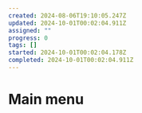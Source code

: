 ```yaml
---
created: 2024-08-06T19:10:05.247Z
updated: 2024-10-01T00:02:04.911Z
assigned: ""
progress: 0
tags: []
started: 2024-10-01T00:02:04.178Z
completed: 2024-10-01T00:02:04.911Z
---
```


# Main menu
